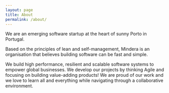 ```yaml
---
layout: page
title: About
permalink: /about/
---
```

We are an emerging software startup at the heart of sunny Porto in Portugal.

Based on the principles of lean and self-management, Mindera is an organisation that believes building software can be fast and simple.

We build high performance, resilient and scalable software systems to empower global businesses. We develop our projects by thinking Agile and focusing on building value-adding products! We are proud of our work and we love to learn all and everything while navigating through a collaborative environment.
